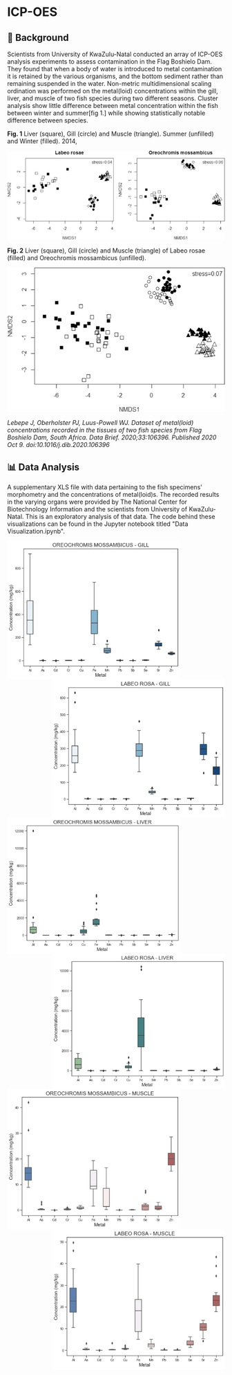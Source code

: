 # ICP-OES

## :thought_balloon: Background 
Scientists from  University of KwaZulu-Natal conducted an array of ICP-OES analysis experiments to assess contamination in the Flag Boshielo Dam. They found that when a body of water is introduced to metal contamination it is retained by the various organisms, and the bottom sediment rather than remaining suspended in the water. Non-metric multidimensional scaling ordination was performed on the metal(loid) concentrations within the gill, liver, and muscle of two fish species during two different seasons. Cluster analysis show little difference between metal concentration within the fish between winter and summer[fig 1.] while showing statistically notable difference between species.  

**Fig. 1** Liver (square), Gill (circle) and Muscle (triangle). Summer (unfilled) and Winter (filled). 2014,

<img src="img/fig1.jpg">

**Fig. 2**  Liver (square), Gill (circle) and Muscle (triangle) of Labeo rosae (filled) and Oreochromis mossambicus (unfilled).

<img src="img/fig2.jpg">

*Lebepe J, Oberholster PJ, Luus-Powell WJ. Dataset of metal(loid) concentrations recorded in the tissues of two fish species from Flag Boshielo Dam, South Africa. Data Brief. 2020;33:106396. Published 2020 Oct 9. doi:10.1016/j.dib.2020.106396*

## :bar_chart: Data Analysis 
A supplementary XLS file with data pertaining to the fish specimens' morphometry and the concentrations of metal(loid)s. The recorded results in the varying organs were provided by The National Center for Biotechnology Information and the scientists from University of KwaZulu-Natal. This is an exploratory analysis of that data. The code behind these visualizations can be found in the Jupyter notebook titled "Data Visualization.ipynb".

<p align = "center" >

<img src="img/om_gill.png" align = "left" width="400">
<img src="img/lr_gill.png" align = "right" width="400">

</p>

<p>
<img src="img/om_liver.png" align = "left" width="400">
<img src="img/lr_liver.png" align = "right" width="400">
</p>
<p>
<img src="img/om_muscle.png" align = "left" width="400">
<img src="img/lr_muscle.png" align = "right" width="400">

</p>













